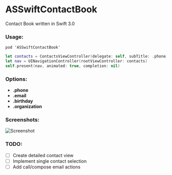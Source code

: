# ASSwiftContactBook
Contact Book written in Swift 3.0


### Usage:
```
pod 'ASSwiftContactBook'
```


```swift
let contacts = ContactsViewController(delegate: self, subTitle: .phone)
let nav = UINavigationController(rootViewController: contacts)
self.present(nav, animated: true, completion: nil)
```
### Options:
- **.phone**
- **.email**
- **.birthday**
- **.organization**

### Screenshots:

![Screenshot](https://preview.ibb.co/nxkAq5/Simulator_Screen_Shot_Jul_1_2017_10_08_52.png)


### TODO:

- [ ] Create detailed contact view
- [ ] Implement single contact selection
- [ ] Add call/compose email actions
